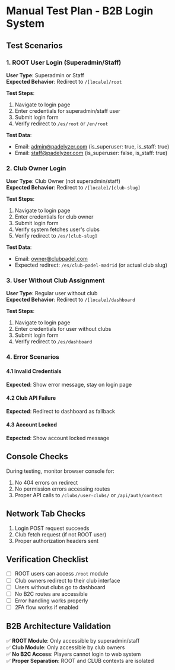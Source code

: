 # Manual Test Plan - B2B Login System

## Test Scenarios

### 1. ROOT User Login (Superadmin/Staff)
**User Type**: Superadmin or Staff  
**Expected Behavior**: Redirect to `/[locale]/root`

**Test Steps**:
1. Navigate to login page
2. Enter credentials for superadmin/staff user
3. Submit login form
4. Verify redirect to `/es/root` or `/en/root`

**Test Data**:
- Email: admin@padelyzer.com (is_superuser: true, is_staff: true)
- Email: staff@padelyzer.com (is_superuser: false, is_staff: true)

### 2. Club Owner Login
**User Type**: Club Owner (not superadmin/staff)  
**Expected Behavior**: Redirect to `/[locale]/[club-slug]`

**Test Steps**:
1. Navigate to login page
2. Enter credentials for club owner
3. Submit login form
4. Verify system fetches user's clubs
5. Verify redirect to `/es/[club-slug]`

**Test Data**:
- Email: owner@clubpadel.com
- Expected redirect: `/es/club-padel-madrid` (or actual club slug)

### 3. User Without Club Assignment
**User Type**: Regular user without club  
**Expected Behavior**: Redirect to `/[locale]/dashboard`

**Test Steps**:
1. Navigate to login page
2. Enter credentials for user without clubs
3. Submit login form
4. Verify redirect to `/es/dashboard`

### 4. Error Scenarios

#### 4.1 Invalid Credentials
**Expected**: Show error message, stay on login page

#### 4.2 Club API Failure
**Expected**: Redirect to dashboard as fallback

#### 4.3 Account Locked
**Expected**: Show account locked message

## Console Checks

During testing, monitor browser console for:
1. No 404 errors on redirect
2. No permission errors accessing routes
3. Proper API calls to `/clubs/user-clubs/` or `/api/auth/context`

## Network Tab Checks

1. Login POST request succeeds
2. Club fetch request (if not ROOT user)
3. Proper authorization headers sent

## Verification Checklist

- [ ] ROOT users can access `/root` module
- [ ] Club owners redirect to their club interface
- [ ] Users without clubs go to dashboard
- [ ] No B2C routes are accessible
- [ ] Error handling works properly
- [ ] 2FA flow works if enabled

## B2B Architecture Validation

✅ **ROOT Module**: Only accessible by superadmin/staff  
✅ **Club Module**: Only accessible by club owners  
✅ **No B2C Access**: Players cannot login to web system  
✅ **Proper Separation**: ROOT and CLUB contexts are isolated